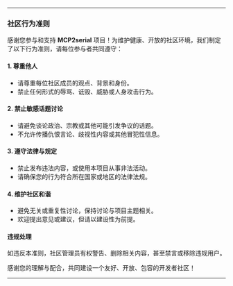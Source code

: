 ---

### **社区行为准则**  

感谢您参与和支持 **MCP2serial** 项目！为维护健康、开放的社区环境，我们制定了以下行为准则，请每位参与者共同遵守：  

#### **1. 尊重他人**  
- 请尊重每位社区成员的观点、背景和身份。  
- 禁止任何形式的辱骂、诋毁、威胁或人身攻击行为。  

#### **2. 禁止敏感话题讨论**  
- 请避免谈论政治、宗教或其他可能引发争议的话题。  
- 不允许传播仇恨言论、歧视性内容或其他冒犯性信息。  

#### **3. 遵守法律与规定**  
- 禁止发布违法内容，或使用本项目从事非法活动。  
- 请确保您的行为符合所在国家或地区的法律法规。  

#### **4. 维护社区和谐**  
- 避免无关或重复性讨论，保持讨论与项目主题相关。  
- 欢迎提出意见或建议，但请以建设性为前提。  

#### **违规处理**  
如违反本准则，社区管理员有权警告、删除相关内容，甚至禁言或移除违规用户。  

感谢您的理解与配合，共同建设一个友好、开放、包容的开发者社区！  

---